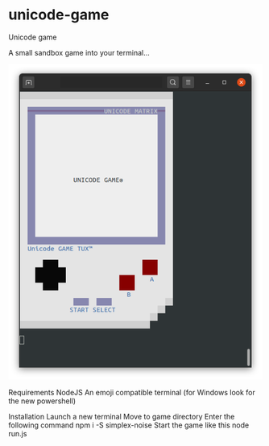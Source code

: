 # unicode-game
Unicode game

A small sandbox game into your terminal...

![Unicode game screenshot](https://raw.githubusercontent.com/B3ird/unicode-game/master/screen0.png)

Requirements
NodeJS
An emoji compatible terminal (for Windows look for the new powershell)

Installation
Launch a new terminal
Move to game directory
Enter the following command
  npm i -S simplex-noise
Start the game like this
  node run.js
